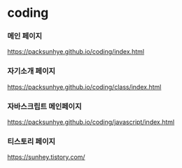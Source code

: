 # coding

### 메인 페이지
https://packsunhye.github.io/coding/index.html   

### 자기소개 페이지
https://packsunhye.github.io/coding/class/index.html   

### 자바스크립트 메인페이지
https://packsunhye.github.io/coding/javascript/index.html

### 티스토리 페이지 
https://sunhey.tistory.com/
